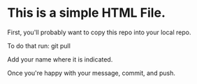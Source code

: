 # This is a simple HTML File.

First, you'll probably want to copy this repo into your local repo.

To do that run:
git pull

Add your name where it is indicated.

Once you're happy with your message, commit, and push.
